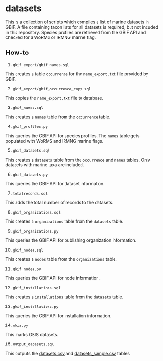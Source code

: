 # datasets

This is a collection of scripts which compiles a list of marine datasets in GBIF. A file containing taxon lists for all datasets is required, but not incuded in this repository. Species profiles are retrieved from the GBIF API and checked for a WoRMS or IRMNG marine flag.

## How-to

1. `gbif_export/gbif_names.sql`

 This creates a table `occurrence` for the `name_export.txt` file provided by GBIF.

2. `gbif_export/gbif_occurrence_copy.sql`

 This copies the `name_export.txt` file to database.

3. `gbif_names.sql`

 This creates a `names` table from the `occurrence` table.

4. `gbif_profiles.py`

 This queries the GBIF API for species profiles. The `names` table gets populated with WoRMS and IRMNG marine flags.

5. `gbif_datasets.sql`

 This creates a `datasets` table from the `occurrence` and `names` tables. Only datasets with marine taxa are included.

6. `gbif_datasets.py`

 This queries the GBIF API for dataset information.

7. `totalrecords.sql`

 This adds the total number of records to the datasets.

8. `gbif_organizations.sql`

 This creates a `organizations` table from the `datasets` table.

9. `gbif_organizations.py`

 This queries the GBIF API for publishing organization information.

10. `gbif_nodes.sql`

 This creates a `nodes` table from the `organizations` table.

11. `gbif_nodes.py`

 This queries the GBIF API for node information.

12. `gbif_installations.sql`

 This creates a `installations` table from the `datasets` table.

13. `gbif_installations.py`

 This queries the GBIF API for installation information.

14. `obis.py`

 This marks OBIS datasets.

15. `output_datasets.sql`

 This outputs the [datasets.csv](datasets.csv) and [datasets_sample.csv](datasets_sample.csv) tables.
